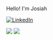 

Hello! I'm Josiah 



[![LinkedIn](https://img.shields.io/badge/LinkedIn-Profile-blue)](https://www.linkedin.com/in/josiahboman/)

<img src="{https://img.shields.io/badge/Tableau-E97627?style=for-the-badge&logo=Tableau&logoColor=white}" />

<img src="{(https://img.shields.io/badge/Sonarqube-5190cf?style=for-the-badge&logo=sonarqube&logoColor=white)}" />
